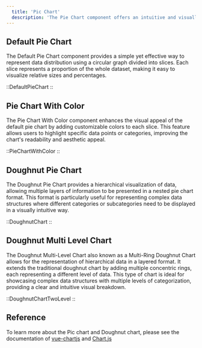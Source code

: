 ```yaml
---
  title: 'Pic Chart'
  description: 'The Pie Chart component offers an intuitive and visually compelling way to represent data distribution. With its circular graph divided into slices, users can easily visualize proportions and percentages of different categories within their dataset. Customizable features such as colors and hierarchical levels enhance the charts versatility, making it an essential tool for data analysis and presentation.'
---
```


## Default Pie Chart

The Default Pie Chart component provides a simple yet effective way to represent data distribution using a circular graph divided into slices. Each slice represents a proportion of the whole dataset, making it easy to visualize relative sizes and percentages.

::DefaultPieChart
::

## Pie Chart With Color

The Pie Chart With Color component enhances the visual appeal of the default pie chart by adding customizable colors to each slice. This feature allows users to highlight specific data points or categories, improving the chart's readability and aesthetic appeal.

::PieChartWithColor
::

## Doughnut Pie Chart

The Doughnut Pie Chart provides a hierarchical visualization of data, allowing multiple layers of information to be presented in a nested pie chart format. This format is particularly useful for representing complex data structures where different categories or subcategories need to be displayed in a visually intuitive way.

::DoughnutChart
::

## Doughnut Multi Level Chart

The Doughnut Multi-Level Chart also known as a Multi-Ring Doughnut Chart allows for the representation of hierarchical data in a layered format. It extends the traditional doughnut chart by adding multiple concentric rings, each representing a different level of data. This type of chart is ideal for showcasing complex data structures with multiple levels of categorization, providing a clear and intuitive visual breakdown.

::DoughnutChartTwoLevel
::

## Reference

To learn more about the Pic chart and Doughnut chart, please see the documentation of [vue-chartjs](https://vue-chartjs.org/) and [Chart.js](https://www.chartjs.org/)
